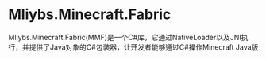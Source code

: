 # Mliybs.Minecraft.Fabric

Mliybs.Minecraft.Fabric(MMF)是一个C#库，它通过NativeLoader以及JNI执行，并提供了Java对象的C#包装器，让开发者能够通过C#操作Minecraft Java版